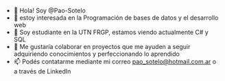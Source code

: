 - 👋 Hola! Soy @Pao-Sotelo
- 👀 estoy interesada en la Programación  de bases de datos y el desarrollo web
- 🌱 Soy estudiante en la UTN FRGP, estamos viendo actualmente C# y SQL
- 💞️ Me gustaría colaborar en proyectos que me ayuden a seguir adquiriendo conocimientos y perfeccionando lo aprendido
- 📫 Podés contatarme mediante mi correo pao_sotelo@hotmail.com.ar o  a través de LinkedIn

<!---
Pao-Sotelo/Pao-Sotelo is a ✨ special ✨ repository because its `README.md` (this file) appears on your GitHub profile.
You can click the Preview link to take a look at your changes.
--->
